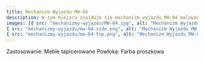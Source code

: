 ```yaml
---
title: Mechanizm Wyjazdu MW-04
description: W tym miejscu znajduje się mechanizm wyjazdu MW-04 malowany proszkowo. Mechanizm przeznaczony do mebli tapicerowanych.
images: [{ src: "mechanizmy-wyjazdu/MW-04.jpg", alt: "Mechanizm Wyjazdu MW-04" },
{ src: "mechanizmy-wyjazdu/mw-04-side.png", alt: "Mechanizm Wyjazdu MW-04" },
{ src: "mechanizmy-wyjazdu/mw-04-top.png", alt: "Mechanizm Wyjazdu MW-04" }]
---
```


Zastosowanie: Meble tapicerowane
Powłoka: Farba proszkowa
